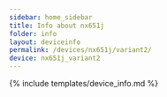 ```yaml
---
sidebar: home_sidebar
title: Info about nx651j
folder: info
layout: deviceinfo
permalink: /devices/nx651j/variant2/
device: nx651j_variant2
---
```

{% include templates/device_info.md %}
